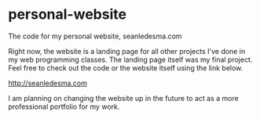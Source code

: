 # personal-website
The code for my personal website, seanledesma.com

Right now, the website is a landing page for all other projects I've done in my web programming classes.
The landing page itself was my final project. Feel free to check out the code or the website itself using the link below.

http://seanledesma.com

I am planning on changing the website up in the future to act as a more professional portfolio for my work.
